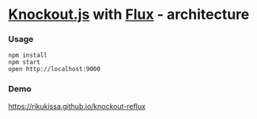 [Knockout.js](http://knockoutjs.com/) with [Flux](https://facebook.github.io/flux/) - architecture
=====================

### Usage

```
npm install
npm start
open http://localhost:9000
```

### Demo 
https://rikukissa.github.io/knockout-reflux
